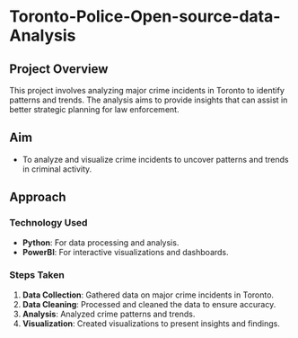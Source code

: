 # Toronto-Police-Open-source-data-Analysis
## Project Overview

This project involves analyzing major crime incidents in Toronto to identify patterns and trends. The analysis aims to provide insights that can assist in better strategic planning for law enforcement.

## Aim

- To analyze and visualize crime incidents to uncover patterns and trends in criminal activity.

## Approach

### Technology Used

- **Python**: For data processing and analysis.
- **PowerBI**: For interactive visualizations and dashboards.

### Steps Taken

1. **Data Collection**: Gathered data on major crime incidents in Toronto.
2. **Data Cleaning**: Processed and cleaned the data to ensure accuracy.
3. **Analysis**: Analyzed crime patterns and trends.
4. **Visualization**: Created visualizations to present insights and findings.

